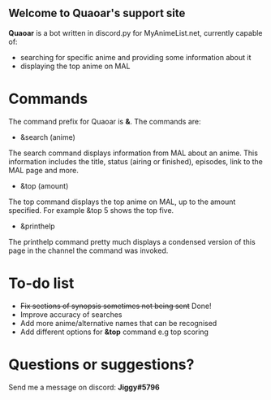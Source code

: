 ## Welcome to Quaoar's support site


**Quaoar** is a bot written in discord.py for MyAnimeList.net, currently capable of:
- searching for specific anime and providing some information about it
- displaying the top anime on MAL

# Commands
The command prefix for Quaoar is **&**. The commands are:
- &search (anime)

The search command displays information from MAL about an anime. This information includes the title, status (airing or finished), episodes, link to the MAL page and more.
- &top (amount)

The top command displays the top anime on MAL, up to the amount specified. For example &top 5 shows the top five.
- &printhelp

The printhelp command pretty much displays a condensed version of this page in the channel the command was invoked.

# To-do list
- ~~Fix sections of synopsis sometimes not being sent~~ Done!
- Improve accuracy of searches
- Add more anime/alternative names that can be recognised
- Add different options for **&top** command e.g top scoring

# Questions or suggestions?
Send me a message on discord: **Jiggy#5796**
